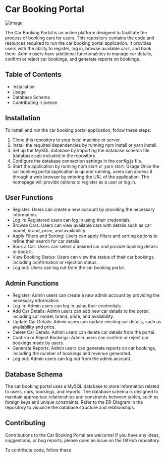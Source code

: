 # Car Booking Portal
![image](https://github.com/dpk915/filthy-receipt-7691/assets/54777923/864c4a05-ed00-4fa8-a25a-7e902afed916)


The Car Booking Portal is an online platform designed to facilitate the process of booking cars for users. This repository contains the code and resources required to run the car booking portal application. It provides users with the ability to register, log in, browse available cars, and book them. Admin users have additional functionalities to manage car details, confirm or reject car bookings, and generate reports on bookings.

## Table of Contents
- Installation
- Usage
- Database Schema
- Contributing
-License

## Installation
To install and run the car booking portal application, follow these steps:

1. Clone this repository to your local machine or server.
2. Install the required dependencies by running npm install or yarn install.
3. Set up the MySQL database by importing the database schema file (database.sql) included in the repository.
4. Configure the database connection settings in the config.js file.
5. Start the application by running npm start or yarn start.
Usage
Once the car booking portal application is up and running, users can access it through a web browser by entering the URL of the application. The homepage will provide options to register as a user or log in.

## User Functions
- Register: Users can create a new account by providing the necessary information.
- Log in: Registered users can log in using their credentials.
- Browse Cars: Users can view available cars with details such as car model, brand, price, and availability.
- Apply Filters and Sorting: Users can apply filters and sorting options to refine their search for car details.
- Book a Car: Users can select a desired car and provide booking details to book it.
- View Booking Status: Users can view the status of their car bookings, including confirmation or rejection status.
- Log out: Users can log out from the car booking portal.
## Admin Functions
- Register: Admin users can create a new admin account by providing the necessary information.
- Log in: Admin users can log in using their credentials.
- Add Car Details: Admin users can add new car details to the portal, including car model, brand, price, and availability.
- Update Car Details: Admin users can update existing car details, such as availability and price.
- Delete Car Details: Admin users can delete car details from the portal.
- Confirm or Reject Bookings: Admin users can confirm or reject car bookings made by users.
- Generate Reports: Admin users can generate reports on car bookings, including the number of bookings and revenue generated.
- Log out: Admin users can log out from the admin account.
## Database Schema
The car booking portal uses a MySQL database to store information related to users, cars, bookings, and reports. The database schema is designed to maintain appropriate relationships and constraints between tables, such as foreign keys and unique constraints. Refer to the ER-Diagram in the repository to visualize the database structure and relationships.

## Contributing
Contributions to the Car Booking Portal are welcome! If you have any ideas, suggestions, or bug reports, please open an issue on the GitHub repository.

To contribute code, follow these
